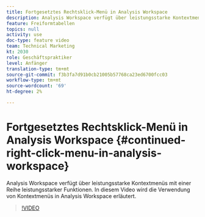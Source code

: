 ```yaml
---
title: Fortgesetztes Rechtsklick-Menü in Analysis Workspace
description: Analysis Workspace verfügt über leistungsstarke Kontextmenüs mit einer Reihe leistungsstarker Funktionen. In diesem Video wird die Verwendung von Kontextmenüs in Analysis Workspace erläutert.
feature: Freiformtabellen
topics: null
activity: use
doc-type: feature video
team: Technical Marketing
kt: 2030
role: Geschäftspraktiker
level: Anfänger
translation-type: tm+mt
source-git-commit: f3b3fa7d91b0cb21005b57768ca23ed6700fcc03
workflow-type: tm+mt
source-wordcount: '69'
ht-degree: 2%

---
```



# Fortgesetztes Rechtsklick-Menü in Analysis Workspace {#continued-right-click-menu-in-analysis-workspace}

Analysis Workspace verfügt über leistungsstarke Kontextmenüs mit einer Reihe leistungsstarker Funktionen. In diesem Video wird die Verwendung von Kontextmenüs in Analysis Workspace erläutert.

>[!VIDEO](https://video.tv.adobe.com/v/23982/?quality=12)
